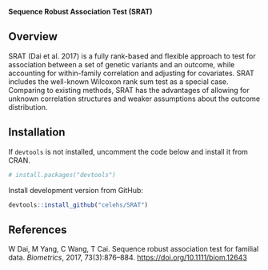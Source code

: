 __Sequence Robust Association Test (SRAT)__

## Overview

SRAT (Dai et al. 2017) is a fully rank-based and flexible approach to test for association between a set of genetic variants and an outcome, while accounting for within-family correlation and adjusting for covariates. SRAT includes the well-known Wilcoxon rank sum test as a special case. Comparing to existing methods, SRAT has the advantages of allowing for unknown correlation structures and weaker assumptions about the outcome distribution. 

## Installation

If `devtools` is not installed, uncomment the code below and install it from CRAN.

``` r
# install.packages("devtools")
```

Install development version from GitHub:

``` r
devtools::install_github("celehs/SRAT")
```

## References

W Dai, M Yang, C Wang, T Cai. Sequence robust association test for familial data. _Biometrics_, 2017, 73(3):876–884. <https://doi.org/10.1111/biom.12643>
